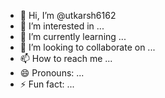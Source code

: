 - 👋 Hi, I’m @utkarsh6162
- 👀 I’m interested in ...
- 🌱 I’m currently learning ...
- 💞️ I’m looking to collaborate on ...
- 📫 How to reach me ...
- 😄 Pronouns: ...
- ⚡ Fun fact: ...

<!---
utkarsh6162/utkarsh6162 is a ✨ special ✨ repository because its `README.md` (this file) appears on your GitHub profile.
You can click the Preview link to take a look at your changes.
--->
